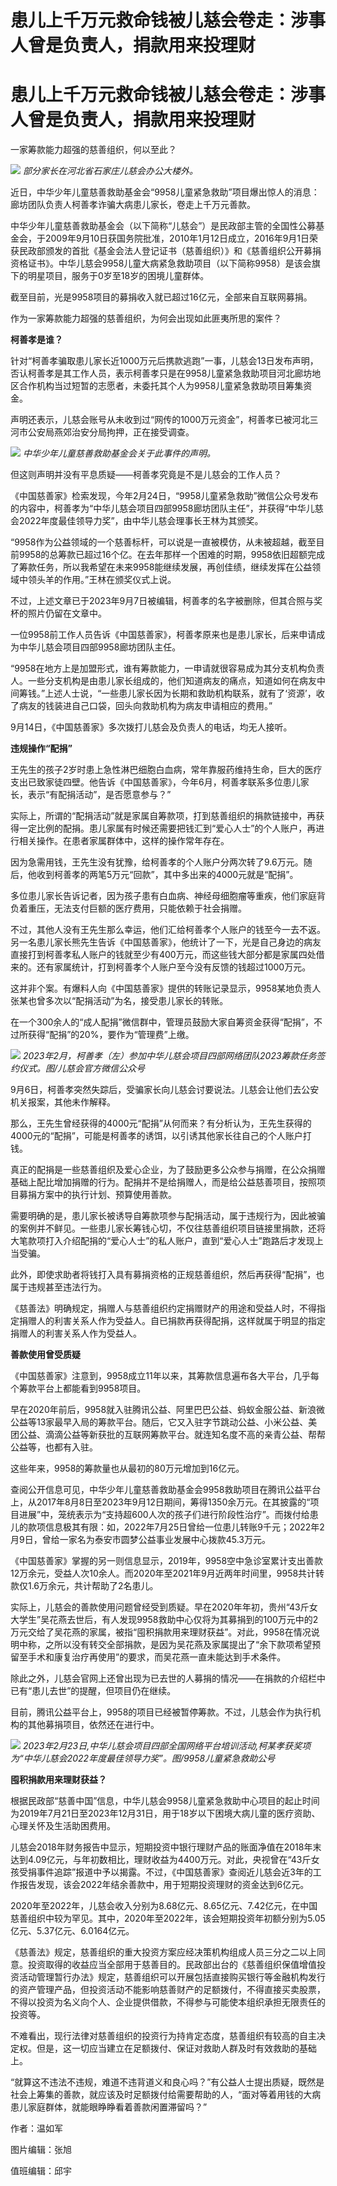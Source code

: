 # 患儿上千万元救命钱被儿慈会卷走：涉事人曾是负责人，捐款用来投理财

# 患儿上千万元救命钱被儿慈会卷走：涉事人曾是负责人，捐款用来投理财

一家筹款能力超强的慈善组织，何以至此？

![](https://inews.gtimg.com/om_bt/OJQhBRte0_FKaehYy34N1yo1gmzskFuZWaF4MVyvNDW38AA/1000)
_部分家长在河北省石家庄儿慈会办公大楼外。_

近日，中华少年儿童慈善救助基金会“9958儿童紧急救助”项目爆出惊人的消息：廊坊团队负责人柯善孝诈骗大病患儿家长，卷走上千万元善款。

中华少年儿童慈善救助基金会（以下简称“儿慈会”）是民政部主管的全国性公募基金会，于2009年9月10日获国务院批准，2010年1月12日成立，2016年9月1日荣获民政部颁发的首批《基金会法人登记证书（慈善组织）》和《慈善组织公开募捐资格证书》。中华儿慈会9958儿童大病紧急救助项目（以下简称9958）是该会旗下的明星项目，服务于0岁至18岁的困境儿童群体。

截至目前，光是9958项目的募捐收入就已超过16亿元，全部来自互联网募捐。

作为一家筹款能力超强的慈善组织，为何会出现如此匪夷所思的案件？

**柯善孝是谁？**

针对“柯善孝骗取患儿家长近1000万元后携款逃跑”一事，儿慈会13日发布声明，否认柯善孝是其工作人员，表示柯善孝只是在9958儿童紧急救助项目河北廊坊地区合作机构当过短暂的志愿者，未委托其个人为9958儿童紧急救助项目筹集资金。

声明还表示，儿慈会账号从未收到过“网传的1000万元资金”，柯善孝已被河北三河市公安局燕郊治安分局拘押，正在接受调查。

![](https://inews.gtimg.com/om_bt/OAkgkJwfiSJ8yJkqdvIrLdipDF53b-tUhkeT1HENCeTh8AA/1000)
_中华少年儿童慈善救助基金会关于此事件的声明。_

但这则声明并没有平息质疑——柯善孝究竟是不是儿慈会的工作人员？

《中国慈善家》检索发现，今年2月24日，“9958儿童紧急救助”微信公众号发布的内容中，柯善孝为“中华儿慈会项目四部9958廊坊团队主任”，并获得“中华儿慈会2022年度最佳领导力奖”，由中华儿慈会理事长王林为其颁奖。

“9958作为公益领域的一个慈善标杆，可以说是一直被模仿，从未被超越，截至目前9958的总筹款已超过16个亿。在去年那样一个困难的时期，9958依旧超额完成了筹款任务，所以我希望在未来9958能继续发展，再创佳绩，继续发挥在公益领域中领头羊的作用。”王林在颁奖仪式上说。

不过，上述文章已于2023年9月7日被编辑，柯善孝的名字被删除，但其合照与奖杯的照片仍留在文章中。

一位9958前工作人员告诉《中国慈善家》，柯善孝原来也是患儿家长，后来申请成为中华儿慈会项目四部9958廊坊团队主任。

“9958在地方上是加盟形式，谁有筹款能力，一申请就很容易成为其分支机构负责人。一些分支机构是由患儿家长组成的，他们知道病友的痛点，知道如何在病友中间筹钱。”上述人士说，“一些患儿家长因为长期和救助机构联系，就有了‘资源’，收了病友的钱装进自己口袋，回头向救助机构为病友申请相应的费用。”

9月14日，《中国慈善家》多次拨打儿慈会及负责人的电话，均无人接听。

**违规操作“配捐”**

王先生的孩子2岁时患上急性淋巴细胞白血病，常年靠服药维持生命，巨大的医疗支出已致家徒四壁。他告诉《中国慈善家》，今年6月，柯善孝联系多位患儿家长，表示“有配捐活动”，是否愿意参与？”

实际上，所谓的“配捐活动”就是家属自筹款项，打到慈善组织的捐款链接中，再获得一定比例的配捐。患儿家属有时候还需要把钱汇到“爱心人士”的个人账户，再进行相关操作。在患者家属群体中，这样的操作常年存在。

因为急需用钱，王先生没有犹豫，给柯善孝的个人账户分两次转了9.6万元。随后，他收到柯善孝的两笔5万元“回款”，其中多出来的4000元就是“配捐”。

多位患儿家长告诉记者，因为孩子患有白血病、神经母细胞瘤等重疾，他们家庭背负着重压，无法支付巨额的医疗费用，只能依赖于社会捐赠。

不过，其他人没有王先生那么幸运，他们汇给柯善孝个人账户的钱至今一去不返。另一名患儿家长熊先生告诉《中国慈善家》，他统计了一下，光是自己身边的病友直接打到柯善孝私人账户的钱就至少有400万元，而这些钱大部分都是家属四处借来的。还有家属统计，打到柯善孝个人账户至今没有反馈的钱超过1000万元。

这并非个案。有爆料人向《中国慈善家》提供的转账记录显示，9958某地负责人张某也曾多次以“配捐活动”为名，接受患儿家长的转账。

在一个300余人的“成人配捐”微信群中，管理员鼓励大家自筹资金获得“配捐”，不过所获得“配捐”的20%，要作为“管理费”上缴。

![](https://inews.gtimg.com/om_bt/O03nR7h3sOs0xPvVl0auuJPXypaIGoXeNzWzFyDqjYKu8AA/1000)
_2023年2月，柯善孝（左）参加中华儿慈会项目四部网络团队2023筹款任务签约仪式。图/儿慈会官方微信公众号_

9月6日，柯善孝突然失踪后，受骗家长向儿慈会讨要说法。儿慈会让他们去公安机关报案，其他未作解释。

那么，王先生曾经获得的4000元“配捐”从何而来？有分析认为，王先生获得的4000元的“配捐”，可能是柯善孝的诱饵，以引诱其他家长往自己的个人账户打钱。

真正的配捐是一些慈善组织及爱心企业，为了鼓励更多公众参与捐赠，在公众捐赠基础上配比增加捐赠的行为。配捐并不是给捐赠人，而是给公益慈善项目，按照项目募捐方案中的执行计划、预算使用善款。

需要明确的是，患儿家长被诱导自筹款项参与配捐活动，属于违规行为，因此被骗的案例并不鲜见。一些患儿家长筹钱心切，不仅往慈善组织项目链接里捐款，还将大笔款项打入介绍配捐的“爱心人士”的私人账户，直到“爱心人士”跑路后才发现上当受骗。

此外，即使求助者将钱打入具有募捐资格的正规慈善组织，然后再获得“配捐”，也属于违规甚至违法行为。

《慈善法》明确规定，捐赠人与慈善组织约定捐赠财产的用途和受益人时，不得指定捐赠人的利害关系人作为受益人。自已捐款再获得配捐，这样就属于明显的指定捐赠人的利害关系人作为受益人。

**善款使用曾受质疑**

《中国慈善家》注意到，9958成立11年以来，其筹款信息遍布各大平台，几乎每个筹款平台上都能看到9958项目。

早在2020年前后，9958就入驻腾讯公益、阿里巴巴公益、蚂蚁金服公益、新浪微公益等13家最早入局的筹款平台。随后，它又入驻字节跳动公益、小米公益、美团公益、滴滴公益等新获批的互联网筹款平台。就连知名度不高的亲青公益、帮帮公益等，也都有入驻。

这些年来，9958的筹款量也从最初的80万元增加到16亿元。

查阅公开信息可见，中华少年儿童慈善救助基金会9958救助项目在腾讯公益平台上，从2017年8月8日至2023年9月12日期间，筹得1350余万元。在其披露的“项目进展”中，笼统表示为“支持超600人次的孩子们进行阶段性治疗”。而拨付给患儿的款项信息极其有限：如，2022年7月25日曾给一位患儿转账9千元；2022年2月9日，曾给一家名为泰安市圆梦公益事业发展中心拨款45.3万元。

《中国慈善家》掌握的另一则信息显示，2019年，9958空中急诊室累计支出善款12万余元，受益人次10余人。而2020年至2021年9月近两年时间里，9958共计转款仅1.6万余元，共计帮助了2名患儿。

实际上，儿慈会的善款使用问题曾经受到质疑。早在2020年年初，贵州“43斤女大学生”吴花燕去世后，有人发现9958救助中心仅将为其募捐到的100万元中的2万元交给了吴花燕的家属，被指“囤积捐款用来理财获益”。对此，9958在情况说明中称，之所以没有转交全部捐款，是因为吴花燕及家属提出了“余下款项希望预留至手术和康复治疗再使用”的要求，而吴花燕一直未能达到手术条件。

除此之外，儿慈会官网上还曾出现为已去世的人募捐的情况——在捐款的介绍栏中已有“患儿去世”的提醒，但项目仍在继续。

目前，腾讯公益平台上，9958的项目已经被暂停筹款。不过，儿慈会作为执行机构的其他募捐项目，依然还在进行中。

![](https://inews.gtimg.com/om_bt/Omjb2uMh11snXrdugORK8_EbQST3n36lPbfh5bLXZdggcAA/1000)
_2023年2月23日,中华儿慈会项目四部全国网络平台培训活动,柯某孝获奖项为“中华儿慈会2022年度最佳领导力奖”。图/9958儿童紧急救助公号_

**囤积捐款用来理财获益？**

根据民政部“慈善中国”信息，中华儿慈会9958儿童紧急救助中心项目的起止时间为2019年7月21日至2023年12月31日，用于18岁以下困境大病儿童的医疗资助、心理关怀及生活助困费用。

儿慈会2018年财务报告中显示，短期投资中银行理财产品的账面净值在2018年末达到4.09亿元，与年初数相比，理财收益为4400万元。对此，央视曾在“43斤女孩受捐事件追踪”报道中予以揭露。不过，《中国慈善家》查阅近儿慈会近3年的工作报告发现，该会2022年结余善款中，用于短期投资理财的资金达到6亿元。

2020年至2022年，儿慈会收入分别为8.68亿元、8.65亿元、7.42亿元，在中国慈善组织中较为罕见。其中，2020年至2022年，该会短期投资年初额分别为5.05亿元、5.37亿元、6.0164亿元。

《慈善法》规定，慈善组织的重大投资方案应经决策机构组成人员三分之二以上同意。投资取得的收益应当全部用于慈善目的。民政部出台的《慈善组织保值增值投资活动管理暂行办法》规定，慈善组织可以开展包括直接购买银行等金融机构发行的资产管理产品，但投资活动不能影响慈善财产的足额拨付，不得直接买卖股票，不得以投资为名义向个人、企业提供借款，不得参与可能使本组织承担无限责任的投资等。

不难看出，现行法律对慈善组织的投资行为持肯定态度，慈善组织有较高的自主决定权。但是，这一切应当建立在足额拨付、保证对救助人群及时有效救助的基础上。

“就算这不违法不违规，难道不违背道义和良心吗？”有公益人士提出质疑，既然是社会上筹集的善款，就应该及时足额拨付给需要帮助的人，“面对等着用钱的大病患儿家庭群体，就能眼睁睁看着善款闲置滞留吗？”

作者：温如军

图片编辑：张旭

值班编辑：邱宇

